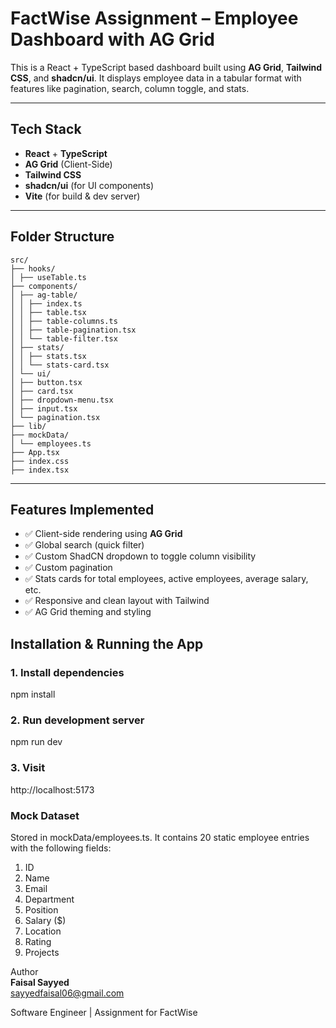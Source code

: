 # FactWise Assignment – Employee Dashboard with AG Grid

This is a React + TypeScript based dashboard built using **AG Grid**, **Tailwind CSS**, and **shadcn/ui**. It displays employee data in a tabular format with features like pagination, search, column toggle, and stats.

---

## Tech Stack

- **React** + **TypeScript**
- **AG Grid** (Client-Side)
- **Tailwind CSS**
- **shadcn/ui** (for UI components)
- **Vite** (for build & dev server)

---

## Folder Structure

```
src/
├── hooks/
│ ├── useTable.ts
├── components/
│ ├── ag-table/
│ │ ├── index.ts
│ │ ├── table.tsx
│ │ ├── table-columns.ts
│ │ ├── table-pagination.tsx
│ │ └── table-filter.tsx
│ ├── stats/
│ │ ├── stats.tsx
│ │ └── stats-card.tsx
│ └── ui/
│ ├── button.tsx
│ ├── card.tsx
│ ├── dropdown-menu.tsx
│ ├── input.tsx
│ └── pagination.tsx
├── lib/
├── mockData/
│ └── employees.ts
├── App.tsx
├── index.css
├── index.tsx
```

---

## Features Implemented

- ✅ Client-side rendering using **AG Grid**
- ✅ Global search (quick filter)
- ✅ Custom ShadCN dropdown to toggle column visibility
- ✅ Custom pagination
- ✅ Stats cards for total employees, active employees, average salary, etc.
- ✅ Responsive and clean layout with Tailwind
- ✅ AG Grid theming and styling

## Installation & Running the App

### 1. Install dependencies

npm install

### 2. Run development server

npm run dev

### 3. Visit

http://localhost:5173

### Mock Dataset

Stored in mockData/employees.ts. It contains 20 static employee entries with the following fields:

1. ID
2. Name
3. Email
4. Department
5. Position
6. Salary ($)
7. Location
8. Rating
9. Projects

Author <br />
**Faisal Sayyed** <br />
sayyedfaisal06@gmail.com <br />

Software Engineer | Assignment for FactWise
